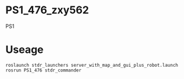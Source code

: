 # PS1_476_zxy562
PS1
# Useage
```
roslaunch stdr_launchers server_with_map_and_gui_plus_robot.launch
rosrun PS1_476 stdr_commander
```
